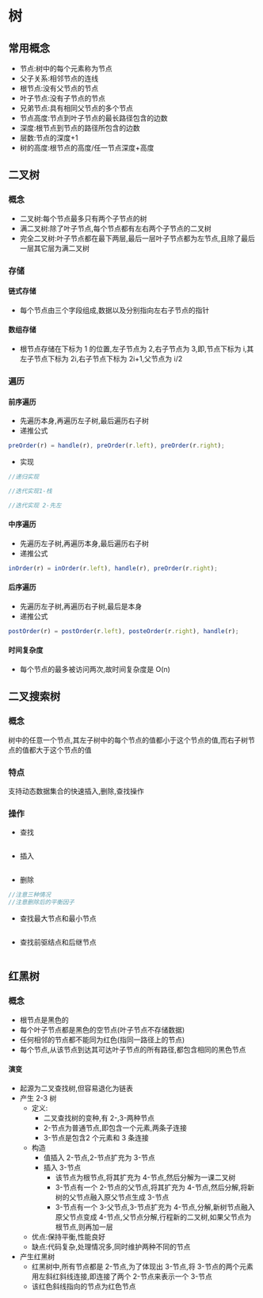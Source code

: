 # 树

## 常用概念

-   节点:树中的每个元素称为节点
-   父子关系:相邻节点的连线
-   根节点:没有父节点的节点
-   叶子节点:没有子节点的节点
-   兄弟节点:具有相同父节点的多个节点
-   节点高度:节点到叶子节点的最长路径包含的边数
-   深度:根节点到节点的路径所包含的边数
-   层数:节点的深度+1
-   树的高度:根节点的高度/任一节点深度+高度

## 二叉树

### 概念

-   二叉树:每个节点最多只有两个子节点的树
-   满二叉树:除了叶子节点,每个节点都有左右两个子节点的二叉树
-   完全二叉树:叶子节点都在最下两层,最后一层叶子节点都为左节点,且除了最后一层其它层为满二叉树

### 存储

#### 链式存储

-   每个节点由三个字段组成,数据以及分别指向左右子节点的指针

#### 数组存储

-   根节点存储在下标为 1 的位置,左子节点为 2,右子节点为 3,即,节点下标为 i,其左子节点下标为 2i,右子节点下标为 2i+1,父节点为 i/2

### 遍历

#### 前序遍历

-   先遍历本身,再遍历左子树,最后遍历右子树
-   递推公式

```js
preOrder(r) = handle(r), preOrder(r.left), preOrder(r.right);
```

- 实现
```js
//递归实现

//迭代实现1-栈

//迭代实现 2-先左
```
#### 中序遍历

-   先遍历左子树,再遍历本身,最后遍历右子树
-   递推公式

```js
inOrder(r) = inOrder(r.left), handle(r), preOrder(r.right);
```

#### 后序遍历

-   先遍历左子树,再遍历右子树,最后是本身
-   递推公式

```js
postOrder(r) = postOrder(r.left), posteOrder(r.right), handle(r);
```

#### 时间复杂度

-   每个节点的最多被访问两次,故时间复杂度是 O(n)


## 二叉搜索树

### 概念
树中的任意一个节点,其左子树中的每个节点的值都小于这个节点的值,而右子树节点的值都大于这个节点的值
### 特点
支持动态数据集合的快速插入,删除,查找操作
### 操作

- 查找
```js


```
- 插入
```js


```
- 删除
```js
//注意三种情况
//注意删除后的平衡因子

```
- 查找最大节点和最小节点
```js


```

- 查找前驱结点和后继节点
```js


```
## 红黑树
### 概念
- 根节点是黑色的
- 每个叶子节点都是黑色的空节点(叶子节点不存储数据)
- 任何相邻的节点都不能同为红色(指同一路径上的节点)
- 每个节点,从该节点到达其可达叶子节点的所有路径,都包含相同的黑色节点

#### 演变
- 起源为二叉查找树,但容易退化为链表
- 产生 2-3 树
    - 定义:
        - 二叉查找树的变种,有 2-,3-两种节点
        - 2-节点为普通节点,即包含一个元素,两条子连接
        - 3-节点是包含2 个元素和 3 条连接
    - 构造
        - 值插入 2-节点,2-节点扩充为 3-节点
        - 插入 3-节点
            - 该节点为根节点,将其扩充为 4-节点,然后分解为一课二叉树
            - 3-节点有一个 2-节点的父节点,将其扩充为 4-节点,然后分解,将新树的父节点融入原父节点生成 3-节点
            - 3-节点有一个 3-父节点,3-节点扩充为 4-节点,分解,新树节点融入原父节点变成 4-节点,父节点分解,行程新的二叉树,如果父节点为根节点,则再加一层
    - 优点:保持平衡,性能良好
    - 缺点:代码复杂,处理情况多,同时维护两种不同的节点
- 产生红黑树
    - 红黑树中,所有节点都是 2-节点,为了体现出 3-节点,将 3-节点的两个元素用左斜红斜线连接,即连接了两个 2-节点来表示一个 3-节点
    - 该红色斜线指向的节点为红色节点